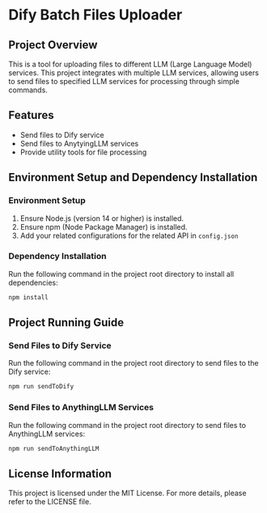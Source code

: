 # Dify Batch Files Uploader

## Project Overview

This is a tool for uploading files to different LLM (Large Language Model) services. This project integrates with multiple LLM services, allowing users to send files to specified LLM services for processing through simple commands.

## Features

- Send files to Dify service
- Send files to AnytyingLLM services
- Provide utility tools for file processing

## Environment Setup and Dependency Installation
### Environment Setup

1. Ensure Node.js (version 14 or higher) is installed.
2. Ensure npm (Node Package Manager) is installed.
3. Add your related configurations for the related API in `config.json`

### Dependency Installation

Run the following command in the project root directory to install all dependencies:
```bash
npm install
```

## Project Running Guide

### Send Files to Dify Service

Run the following command in the project root directory to send files to the Dify service:
```bash
npm run sendToDify
```

### Send Files to AnythingLLM Services

Run the following command in the project root directory to send files to AnythingLLM services:
```bash
npm run sendToAnythingLLM
```

## License Information

This project is licensed under the MIT License. For more details, please refer to the LICENSE file.